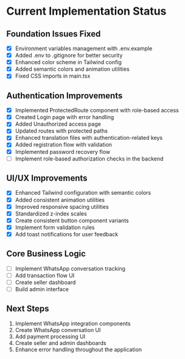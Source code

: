 # Current Implementation Status

## Foundation Issues Fixed
- [x] Environment variables management with .env.example
- [x] Added .env to .gitignore for better security
- [x] Enhanced color scheme in Tailwind config
- [x] Added semantic colors and animation utilities
- [x] Fixed CSS imports in main.tsx

## Authentication Improvements
- [x] Implemented ProtectedRoute component with role-based access
- [x] Created Login page with error handling
- [x] Added Unauthorized access page
- [x] Updated routes with protected paths
- [x] Enhanced translation files with authentication-related keys
- [x] Added registration flow with validation
- [x] Implemented password recovery flow
- [ ] Implement role-based authorization checks in the backend

## UI/UX Improvements
- [x] Enhanced Tailwind configuration with semantic colors
- [x] Added consistent animation utilities
- [x] Improved responsive spacing utilities
- [x] Standardized z-index scales
- [x] Create consistent button component variants
- [x] Implement form validation rules
- [x] Add toast notifications for user feedback

## Core Business Logic
- [ ] Implement WhatsApp conversation tracking
- [ ] Add transaction flow UI
- [ ] Create seller dashboard
- [ ] Build admin interface

## Next Steps
1. Implement WhatsApp integration components 
2. Create WhatsApp conversation UI
3. Add payment processing UI
4. Create seller and admin dashboards
5. Enhance error handling throughout the application 